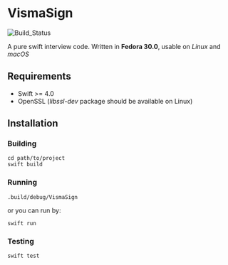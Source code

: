 # VismaSign

![Build_Status](https://travis-ci.org/Hassaniiii/VismaSign.svg?branch=master)

A pure swift interview code. Written in **Fedora 30.0**, usable on *Linux* and *macOS*

## Requirements

- Swift >= 4.0
- OpenSSL (*libssl-dev* package should be available on Linux)

## Installation

### Building

```
cd path/to/project
swift build
```

### Running

```
.build/debug/VismaSign
```
or you can run by:
```
swift run
```

### Testing

```
swift test
```